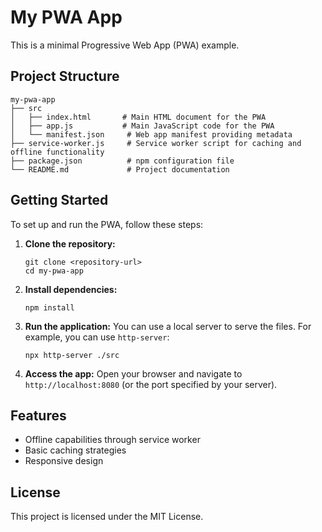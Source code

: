 # My PWA App

This is a minimal Progressive Web App (PWA) example.

## Project Structure

```
my-pwa-app
├── src
│   ├── index.html       # Main HTML document for the PWA
│   ├── app.js           # Main JavaScript code for the PWA
│   └── manifest.json     # Web app manifest providing metadata
├── service-worker.js     # Service worker script for caching and offline functionality
├── package.json          # npm configuration file
└── README.md             # Project documentation
```

## Getting Started

To set up and run the PWA, follow these steps:

1. **Clone the repository:**
   ```
   git clone <repository-url>
   cd my-pwa-app
   ```

2. **Install dependencies:**
   ```
   npm install
   ```

3. **Run the application:**
   You can use a local server to serve the files. For example, you can use `http-server`:
   ```
   npx http-server ./src
   ```

4. **Access the app:**
   Open your browser and navigate to `http://localhost:8080` (or the port specified by your server).

## Features

- Offline capabilities through service worker
- Basic caching strategies
- Responsive design

## License

This project is licensed under the MIT License.